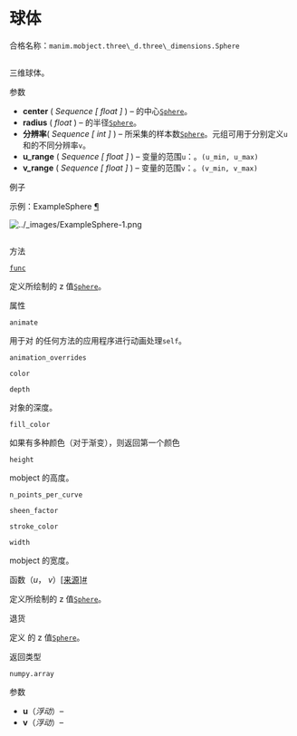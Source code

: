 # 球体

合格名称：`manim.mobject.three\_d.three\_dimensions.Sphere`


```py

```

三维球体。

参数

- **center** ( _Sequence_ _\[_ _float_ _\]_ ) – 的中心[`Sphere`](#manim.mobject.three_d.three_dimensions.Sphere "manim.mobject. Three_d. Three_dimensions.Sphere")。
- **radius** ( _float_ ) – 的半径[`Sphere`](#manim.mobject.three_d.three_dimensions.Sphere "manim.mobject. Three_d. Three_dimensions.Sphere")。
- **分辨率**( _Sequence_ _\[_ _int_ _\]_ ) – 所采集的样本数[`Sphere`](#manim.mobject.three_d.three_dimensions.Sphere "manim.mobject. Three_d. Three_dimensions.Sphere")。元组可用于分别定义`u`和的不同分辨率`v`。
- **u_range** ( _Sequence_ _\[_ _float_ _\]_ ) – 变量的范围`u`：。`(u_min, u_max)`
- **v_range** ( _Sequence_ _\[_ _float_ _\]_ ) – 变量的范围`v`：。`(v_min, v_max)`

例子

示例：ExampleSphere [¶](#examplesphere)

![../_images/ExampleSphere-1.png](../_images/ExampleSphere-1.png)

```py

```


方法

[`func`](#manim.mobject.three_d.three_dimensions.Sphere.func "manim.mobject. Three_d. Three_dimensions.Sphere.func")

定义所绘制的 z 值[`Sphere`](#manim.mobject.three_d.three_dimensions.Sphere "manim.mobject. Three_d. Three_dimensions.Sphere")。

属性

`animate`

用于对 的任何方法的应用程序进行动画处理`self`。

`animation_overrides`

`color`

`depth`

对象的深度。

`fill_color`

如果有多种颜色（对于渐变），则返回第一个颜色

`height`

mobject 的高度。

`n_points_per_curve`

`sheen_factor`

`stroke_color`

`width`

mobject 的宽度。

函数（_u_， _v_）[\[来源\]](../_modules/manim/mobject/three_d/three_dimensions.html#Sphere.func)[#](#manim.mobject.three_d.three_dimensions.Sphere.func "此定义的固定链接")

定义所绘制的 z 值[`Sphere`](#manim.mobject.three_d.three_dimensions.Sphere "manim.mobject. Three_d. Three_dimensions.Sphere")。

退货

定义 的 z 值[`Sphere`](#manim.mobject.three_d.three_dimensions.Sphere "manim.mobject. Three_d. Three_dimensions.Sphere")。

返回类型

`numpy.array`

参数

- **u**（_浮动_）–
- **v**（_浮动_）–
